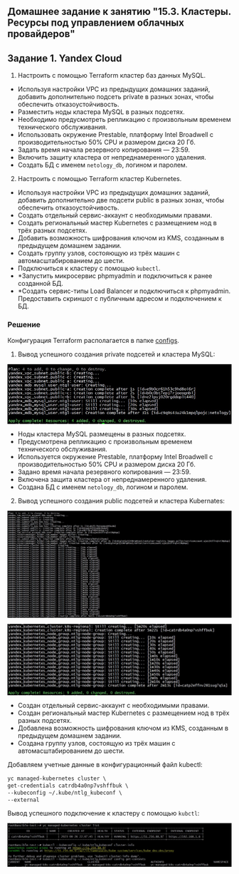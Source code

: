 ## Домашнее задание к занятию "15.3. Кластеры. Ресурсы под управлением облачных провайдеров"

## Задание 1. Yandex Cloud

1. Настроить с помощью Terraform кластер баз данных MySQL.

 - Используя настройки VPC из предыдущих домашних заданий, добавить дополнительно подсеть private в разных зонах, чтобы обеспечить отказоустойчивость. 
 - Разместить ноды кластера MySQL в разных подсетях.
 - Необходимо предусмотреть репликацию с произвольным временем технического обслуживания.
 - Использовать окружение Prestable, платформу Intel Broadwell с производительностью 50% CPU и размером диска 20 Гб.
 - Задать время начала резервного копирования — 23:59.
 - Включить защиту кластера от непреднамеренного удаления.
 - Создать БД с именем `netology_db`, логином и паролем.

2. Настроить с помощью Terraform кластер Kubernetes.

 - Используя настройки VPC из предыдущих домашних заданий, добавить дополнительно две подсети public в разных зонах, чтобы обеспечить отказоустойчивость.
 - Создать отдельный сервис-аккаунт с необходимыми правами. 
 - Создать региональный мастер Kubernetes с размещением нод в трёх разных подсетях.
 - Добавить возможность шифрования ключом из KMS, созданным в предыдущем домашнем задании.
 - Создать группу узлов, состояющую из трёх машин с автомасштабированием до шести.
 - Подключиться к кластеру с помощью `kubectl`.
 - *Запустить микросервис phpmyadmin и подключиться к ранее созданной БД.
 - *Создать сервис-типы Load Balancer и подключиться к phpmyadmin. Предоставить скриншот с публичным адресом и подключением к БД.

### Решение

Конфигурация Terraform располагается в папке [configs](./configs/).

1. Вывод успешного создания private подсетей и кластера MySQL:

<img align="top" src="img/mysql.jpg">		<!--![mysql](img/mysql.jpg)-->

 - Ноды кластера MySQL размещены в разных подсетях.
 - Предусмотрена репликацию с произвольным временем технического обслуживания.
 - Используется окружение Prestable, платформу Intel Broadwell с производительностью 50% CPU и размером диска 20 Гб.
 - Задано время начала резервного копирования — 23:59.
 - Включена защита кластера от непреднамеренного удаления.
 - Создана БД с именем `netology_db`, логином и паролем.

2. Вывод успешного создания public подсетей и кластера Kubernates:

<img align="top" src="img/k8s_1.jpg">		<!--![k8s_1](img/k8s_1.jpg)-->

<img align="top" src="img/k8s_2.jpg">		<!--![k8s_2](img/k8s_2.jpg)-->

- Создан отдельный сервис-аккаунт с необходимыми правами.
- Создан региональный мастер Kubernetes с размещением нод в трёх разных подсетях.
- Добавлена возможность шифрования ключом из KMS, созданным в предыдущем домашнем задании.
- Создана группу узлов, состоящую из трёх машин с автомасштабированием до шести.

Добавляем учетные данные в конфигурационный файл kubectl:

```
yc managed-kubernetes cluster \
get-credentials catrdb4a0np7vshffbuk \
--kubeconfig ~/.kube/ntlg_kubeconf \
--external
  ```

Вывод успешного подключение к кластеру с помощью `kubctl`:

<img align="top" src="img/kubectl.jpg">		<!--![kubectl](img/kubectl.jpg)-->
